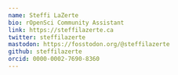 ```yaml
---
name: Steffi LaZerte
bio: rOpenSci Community Assistant
link: https://steffilazerte.ca
twitter: steffilazerte
mastodon: https://fosstodon.org/@steffilazerte
github: steffilazerte
orcid: 0000-0002-7690-8360
---
```


